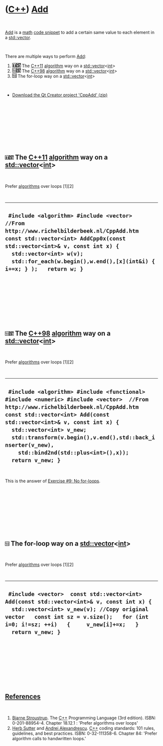 



 

 

 

 

 

([C++](Cpp.md)) [Add](CppAdd.md)
==================================

 

[Add](CppAdd.md) is a [math](CppMath.md) [code
snippet](CppCodeSnippets.md) to add a certain same value to each
element in a [std::vector](CppVector.md).

 

There are multiple ways to perform [Add](CppAdd.md):

1.  ![C++11](PicCpp11.png)![STL](PicStl.png) The [C++11](Cpp11.md)
    [algorithm](CppAlgorithm.md) way on a
    [std::vector](CppVector.md)&lt;[int](CppInt.md)&gt;
2.  ![C++98](PicCpp98.png)![STL](PicStl.png) The [C++98](Cpp98.md)
    [algorithm](CppAlgorithm.md) way on a
    [std::vector](CppVector.md)&lt;[int](CppInt.md)&gt;
3.  ![C++98](PicCpp98.png) The for-loop way on a
    [std::vector](CppVector.md)&lt;[int](CppInt.md)&gt;

 

-   [Download the Qt Creator project 'CppAdd' (zip)](CppAdd.zip)

 

 

 

 

 

![C++11](PicCpp11.png)![STL](PicStl.png) The [C++11](Cpp11.md) [algorithm](CppAlgorithm.md) way on a [std::vector](CppVector.htm)&lt;[int](CppInt.htm)&gt;
------------------------------------------------------------------------------------------------------------------------------------------------------------

 

Prefer [algorithms](CppAlgorithm.md) over loops \[1\]\[2\]

 

  ------------------------------------------------------------------------------------------------------------------------------------------------------------------------------------------------------------------------------------------------------------------------
  ` #include <algorithm> #include <vector>  //From http://www.richelbilderbeek.nl/CppAdd.htm const std::vector<int> AddCpp0x(const std::vector<int>& v, const int x) {   std::vector<int> w(v);   std::for_each(w.begin(),w.end(),[x](int&i) { i+=x; } );   return w; }`
  ------------------------------------------------------------------------------------------------------------------------------------------------------------------------------------------------------------------------------------------------------------------------

 

 

 

 

 

![C++98](PicCpp98.png)![STL](PicStl.png) The [C++98](Cpp98.md) [algorithm](CppAlgorithm.md) way on a [std::vector](CppVector.htm)&lt;[int](CppInt.htm)&gt;
------------------------------------------------------------------------------------------------------------------------------------------------------------

 

Prefer [algorithms](CppAlgorithm.md) over loops \[1\]\[2\]

 

  -------------------------------------------------------------------------------------------------------------------------------------------------------------------------------------------------------------------------------------------------------------------------------------------------------------------------------------------------------------
  ` #include <algorithm> #include <functional> #include <numeric> #include <vector>  //From http://www.richelbilderbeek.nl/CppAdd.htm  const std::vector<int> Add(const std::vector<int>& v, const int x) {   std::vector<int> v_new;   std::transform(v.begin(),v.end(),std::back_inserter(v_new),     std::bind2nd(std::plus<int>(),x));   return v_new; }`
  -------------------------------------------------------------------------------------------------------------------------------------------------------------------------------------------------------------------------------------------------------------------------------------------------------------------------------------------------------------

 

This is the answer of [Exercise \#9: No
for-loops](CppExerciseNoForLoops.md).

 

 

 

 

 

![C++98](PicCpp98.png) The for-loop way on a [std::vector](CppVector.md)&lt;[int](CppInt.md)&gt;
--------------------------------------------------------------------------------------------------

 

Prefer [algorithms](CppAlgorithm.md) over loops \[1\]\[2\]

 

  --------------------------------------------------------------------------------------------------------------------------------------------------------------------------------------------------------------------------------------------------
  ` #include <vector>  const std::vector<int> Add(const std::vector<int>& v, const int x) {   std::vector<int> v_new(v); //Copy original vector   const int sz = v.size();   for (int i=0; i!=sz; ++i)   {     v_new[i]+=x;   }   return v_new; }`
  --------------------------------------------------------------------------------------------------------------------------------------------------------------------------------------------------------------------------------------------------

 

 

 

 

 

[References](CppReferences.md)
-------------------------------

 

1.  [Bjarne Stroustrup](CppBjarneStroustrup.md). The [C++](Cpp.md)
    Programming Language (3rd edition). ISBN: 0-201-88954-4. Chapter
    18.12.1 : 'Prefer algorithms over loops'
2.  [Herb Sutter](CppHerbSutter.md) and [Andrei
    Alexandrescu](CppAndreiAlexandrescu.md). [C++](Cpp.md) coding
    standards: 101 rules, guidelines, and best practices.
    ISBN: 0-32-111358-6. Chapter 84: 'Prefer algorithm calls to
    handwritten loops.'

 

 

 

 

 





 



